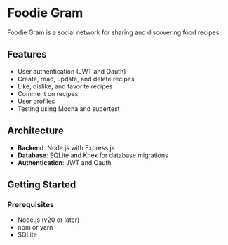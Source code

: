 # Foodie Gram

Foodie Gram is a social network for sharing and discovering food recipes.

## Features

- User authentication (JWT and Oauth)
- Create, read, update, and delete recipes
- Like, dislike, and favorite recipes
- Comment on recipes
- User profiles
- Testing using Mocha and supertest 

## Architecture

- **Backend**: Node.js with Express.js
- **Database**: SQLite and Knex for database migrations 
- **Authentication**: JWT and Oauth 

## Getting Started

### Prerequisites

- Node.js (v20 or later)
- npm or yarn
- SQLite
